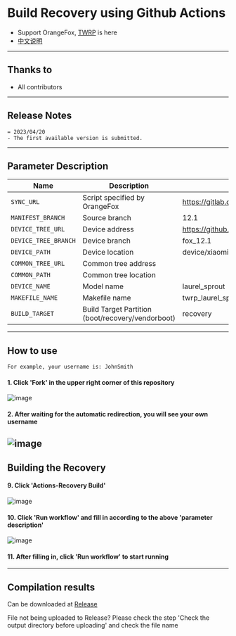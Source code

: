 # Build Recovery using Github Actions

- Support OrangeFox, [TWRP](https://github.com/azwhikaru/TWRP-Builder) is here
- [中文说明](./README_CN.md)

---

## Thanks to
- All contributors

---

## Release Notes
```
= 2023/04/20
- The first available version is submitted.
```

-----

## Parameter Description

| Name | Description | Example |
| ------------ | -------------------- | ------------ |
| `SYNC_URL` | Script specified by OrangeFox | https://gitlab.com/OrangeFox/sync.git |
| `MANIFEST_BRANCH` | Source branch | 12.1                                                         |
| `DEVICE_TREE_URL` | Device address | https://github.com/OrangeFoxRecovery/device_xiaomi_laurel_sprout |
| `DEVICE_TREE_BRANCH` | Device branch | fox_12.1 |
| `DEVICE_PATH` | Device location | device/xiaomi/laurel_sprout |
| `COMMON_TREE_URL` | Common tree address |  |
| `COMMON_PATH` | Common tree location |  |
| `DEVICE_NAME` | Model name | laurel_sprout |
| `MAKEFILE_NAME` | Makefile name | twrp_laurel_sprout |
| `BUILD_TARGET` | Build Target Partition (boot/recovery/vendorboot) | recovery |

-----

## How to use
```
For example, your username is: JohnSmith
```
#### 1. Click 'Fork' in the upper right corner of this repository
![image](https://user-images.githubusercontent.com/37921907/177914706-c92476c5-7e14-4fb3-be94-0c8a11dae874.png)
#### 2. After waiting for the automatic redirection, you will see your own username
![image](https://user-images.githubusercontent.com/37921907/177915106-5bde6fc9-303c-479e-b290-22b48efd1e4e.png)
-----

## Building the Recovery
#### 9. Click 'Actions-Recovery Build'
![image](https://user-images.githubusercontent.com/37921907/177915304-8731ed80-1d49-48c9-9848-70d0ac8f2720.png)
#### 10. Click 'Run workflow' and fill in according to the above 'parameter description'
![image](https://user-images.githubusercontent.com/37921907/177915346-71c29149-78fb-4a00-996f-5d84ffc9eb8c.png)
#### 11. After filling in, click 'Run workflow' to start running

-----

## Compilation results
Can be downloaded at [Release](../../releases)

File not being uploaded to Release? Please check the step 'Check the output directory before uploading' and check the file name